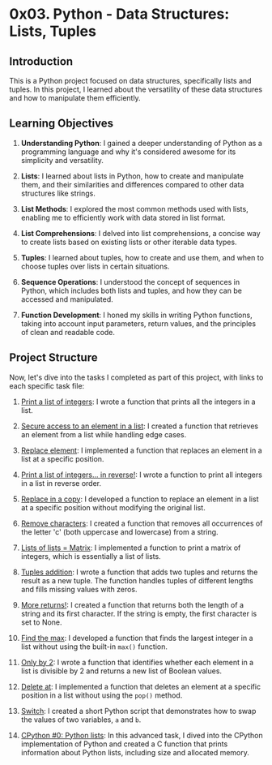 # 0x03. Python - Data Structures: Lists, Tuples

## Introduction
This is a Python project focused on data structures, specifically lists and tuples. In this project, I learned about the versatility of these data structures and how to manipulate them efficiently.

## Learning Objectives

1. **Understanding Python**: I gained a deeper understanding of Python as a programming language and why it's considered awesome for its simplicity and versatility.

2. **Lists**: I learned about lists in Python, how to create and manipulate them, and their similarities and differences compared to other data structures like strings.

3. **List Methods**: I explored the most common methods used with lists, enabling me to efficiently work with data stored in list format.

4. **List Comprehensions**: I delved into list comprehensions, a concise way to create lists based on existing lists or other iterable data types.

5. **Tuples**: I learned about tuples, how to create and use them, and when to choose tuples over lists in certain situations.

6. **Sequence Operations**: I understood the concept of sequences in Python, which includes both lists and tuples, and how they can be accessed and manipulated.

7. **Function Development**: I honed my skills in writing Python functions, taking into account input parameters, return values, and the principles of clean and readable code.

## Project Structure
Now, let's dive into the tasks I completed as part of this project, with links to each specific task file:

1. [Print a list of integers](0-print_list_integer.py): I wrote a function that prints all the integers in a list.

2. [Secure access to an element in a list](1-element_at.py): I created a function that retrieves an element from a list while handling edge cases.

3. [Replace element](2-replace_in_list.py): I implemented a function that replaces an element in a list at a specific position.

4. [Print a list of integers... in reverse!](3-print_reversed_list_integer.py): I wrote a function to print all integers in a list in reverse order.

5. [Replace in a copy](4-new_in_list.py): I developed a function to replace an element in a list at a specific position without modifying the original list.

6. [Remove characters](5-no_c.py): I created a function that removes all occurrences of the letter 'c' (both uppercase and lowercase) from a string.

7. [Lists of lists = Matrix](6-print_matrix_integer.py): I implemented a function to print a matrix of integers, which is essentially a list of lists.

8. [Tuples addition](7-add_tuple.py): I wrote a function that adds two tuples and returns the result as a new tuple. The function handles tuples of different lengths and fills missing values with zeros.

9. [More returns!](8-multiple_returns.py): I created a function that returns both the length of a string and its first character. If the string is empty, the first character is set to None.

10. [Find the max](9-max_integer.py): I developed a function that finds the largest integer in a list without using the built-in `max()` function.

11. [Only by 2](10-divisible_by_2.py): I wrote a function that identifies whether each element in a list is divisible by 2 and returns a new list of Boolean values.

12. [Delete at](11-delete_at.py): I implemented a function that deletes an element at a specific position in a list without using the `pop()` method.

13. [Switch](12-switch.py): I created a short Python script that demonstrates how to swap the values of two variables, `a` and `b`.

14. [CPython #0: Python lists](100-print_python_list_info.c): In this advanced task, I dived into the CPython implementation of Python and created a C function that prints information about Python lists, including size and allocated memory.

